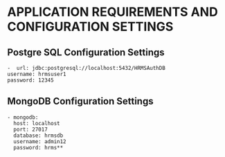 # APPLICATION REQUIREMENTS AND CONFIGURATION SETTINGS

## Postgre SQL Configuration Settings
    -  url: jdbc:postgresql://localhost:5432/HRMSAuthDB
    username: hrmsuser1
    password: 12345
## MongoDB Configuration Settings 
    - mongodb:
      host: localhost
      port: 27017
      database: hrmsdb
      username: admin12
      password: hrms**

